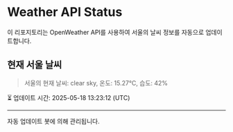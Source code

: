 
# Weather API Status

이 리포지토리는 OpenWeather API를 사용하여 서울의 날씨 정보를 자동으로 업데이트합니다.

## 현재 서울 날씨
> 서울의 현재 날씨: clear sky, 온도: 15.27°C, 습도: 42%

⏳ 업데이트 시간: 2025-05-18 13:23:12 (UTC)

---
자동 업데이트 봇에 의해 관리됩니다.
